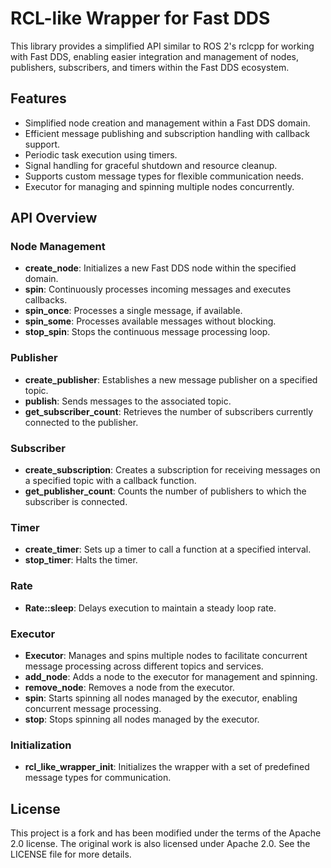 # RCL-like Wrapper for Fast DDS

This library provides a simplified API similar to ROS 2's rclcpp for working with Fast DDS, enabling easier integration and management of nodes, publishers, subscribers, and timers within the Fast DDS ecosystem.

## Features

- Simplified node creation and management within a Fast DDS domain.
- Efficient message publishing and subscription handling with callback support.
- Periodic task execution using timers.
- Signal handling for graceful shutdown and resource cleanup.
- Supports custom message types for flexible communication needs.
- Executor for managing and spinning multiple nodes concurrently.

## API Overview

### Node Management

- **create_node**: Initializes a new Fast DDS node within the specified domain.
- **spin**: Continuously processes incoming messages and executes callbacks.
- **spin_once**: Processes a single message, if available.
- **spin_some**: Processes available messages without blocking.
- **stop_spin**: Stops the continuous message processing loop.

### Publisher

- **create_publisher**: Establishes a new message publisher on a specified topic.
- **publish**: Sends messages to the associated topic.
- **get_subscriber_count**: Retrieves the number of subscribers currently connected to the publisher.

### Subscriber

- **create_subscription**: Creates a subscription for receiving messages on a specified topic with a callback function.
- **get_publisher_count**: Counts the number of publishers to which the subscriber is connected.

### Timer

- **create_timer**: Sets up a timer to call a function at a specified interval.
- **stop_timer**: Halts the timer.

### Rate

- **Rate::sleep**: Delays execution to maintain a steady loop rate.

### Executor

- **Executor**: Manages and spins multiple nodes to facilitate concurrent message processing across different topics and services.
- **add_node**: Adds a node to the executor for management and spinning.
- **remove_node**: Removes a node from the executor.
- **spin**: Starts spinning all nodes managed by the executor, enabling concurrent message processing.
- **stop**: Stops spinning all nodes managed by the executor.

### Initialization

- **rcl_like_wrapper_init**: Initializes the wrapper with a set of predefined message types for communication.

## License

This project is a fork and has been modified under the terms of the Apache 2.0 license. The original work is also licensed under Apache 2.0. See the LICENSE file for more details.
